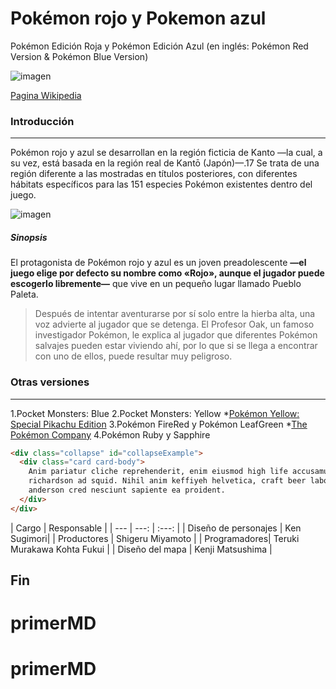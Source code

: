 # Pokémon rojo y Pokemon azul
Pokémon Edición Roja y Pokémon Edición Azul (en inglés: Pokémon Red Version & Pokémon Blue Version)

![imagen](https://camo.githubusercontent.com/b1c4757f226105c99b3b75eb988f4cfe470dc7eea206056c3a3bac77a8da75c5/68747470733a2f2f75706c6f61642e77696b696d656469612e6f72672f77696b6970656469612f636f6d6d6f6e732f7468756d622f392f39382f496e7465726e6174696f6e616c5f506f6b2543332541396d6f6e5f6c6f676f2e7376672f34393070782d496e7465726e6174696f6e616c5f506f6b2543332541396d6f6e5f6c6f676f2e7376672e706e67)

[Pagina Wikipedia](https://es.wikipedia.org/wiki/Pok%C3%A9mon_rojo_y_Pok%C3%A9mon_azul)

### Introducción
-------
Pokémon rojo y azul se desarrollan en la región ficticia de Kanto —la cual, a su vez, está basada en la región real de Kantō (Japón)—.17​ Se trata de una región diferente a las mostradas en títulos posteriores, con diferentes hábitats específicos para las 151 especies Pokémon existentes dentro del juego.

![imagen](https://cdn.alfabetajuega.com/wp-content/uploads/2019/04/Kanto-780x405.jpg)

##### Sinopsis

El protagonista de Pokémon rojo y azul es un joven preadolescente **—el juego elige por defecto su nombre como «Rojo», aunque el jugador puede escogerlo libremente—** que vive en un pequeño lugar llamado Pueblo Paleta.

> ​Después de intentar aventurarse por sí solo entre la hierba alta, una voz advierte al jugador que se detenga. El Profesor Oak, un famoso investigador Pokémon, le explica al jugador que diferentes Pokémon salvajes pueden estar viviendo ahí, por lo que si se llega a encontrar con uno de ellos, puede resultar muy peligroso.

### Otras versiones
-------------------------
1.Pocket Monsters: Blue
2.Pocket Monsters: Yellow
*[Pokémon Yellow: Special Pikachu Edition](https://es.wikipedia.org/wiki/Pok%C3%A9mon_amarillo)
3.Pokémon FireRed y Pokémon LeafGreen
*[The Pokémon Company](https://es.wikipedia.org/wiki/The_Pok%C3%A9mon_Company)
4.Pokémon Ruby y Sapphire

```html
<div class="collapse" id="collapseExample">
  <div class="card card-body">
    Anim pariatur cliche reprehenderit, enim eiusmod high life accusamus terry
    richardson ad squid. Nihil anim keffiyeh helvetica, craft beer labore wes
    anderson cred nesciunt sapiente ea proident.
  </div>
</div>
```

| Cargo | Responsable | 
| --- | ---: | :---: |
| Diseño de personajes | Ken Sugimori| 
| Productores | Shigeru Miyamoto | 
| Programadores| Teruki Murakawa
Kohta Fukui | 
| Diseño del mapa | Kenji Matsushima | 

## Fin

# primerMD

# primerMD

